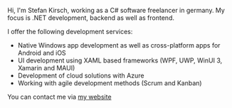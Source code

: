 Hi, I'm Stefan Kirsch, working as a C# software freelancer in germany.
My focus is .NET development, backend as well as frontend.

I offer the following development services:
- Native Windows app development as well as cross-platform apps for Android and iOS 
- UI development using XAML based frameworks (WPF, UWP, WinUI 3, Xamarin and MAUI)
- Development of cloud solutions with Azure
- Working with agile development methods (Scrum and Kanban)

You can contact me via [my website](https://kirsch-software.de)

<!---
Stefan-Kirsch/Stefan-Kirsch is a ✨ special ✨ repository because its `README.md` (this file) appears on your GitHub profile.
You can click the Preview link to take a look at your changes.
--->
